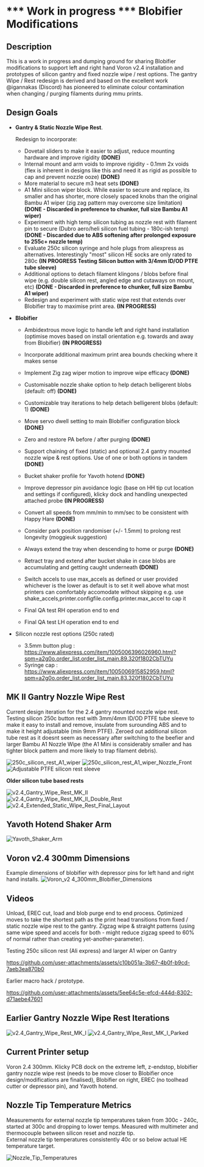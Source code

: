 # *** Work in progress ***  Blobifier Modifications

## Description

This is a work in progress and dumping ground for sharing Blobifier modifications to support left and right hand Voron v2.4 installation and prototypes of silicon gantry and fixed nozzle wipe / rest options. 
The gantry Wipe / Rest redesign is derived and based on the excellent work @igannakas (Discord) has pioneered to eliminate colour contamination when changing / purging filaments during mmu prints.<br />


## Design Goals

- **Gantry & Static Nozzle Wipe Rest**.

  Redesign to incorporate:
  - Dovetail sliders to make it easier to adjust, reduce mounting hardware and improve rigidity **(DONE)**
  - Internal mount and arm voids to improve rigidity - 0.1mm 2x voids (flex is inherent in designs like this and need it as rigid as possible to cap and prevent nozzle ooze) **(DONE)**
  - More material to secure m3 heat sets **(DONE)**
  - A1 Mini silicon wiper block. While easier to secure and replace, its smaller and has shorter, more closely spaced knobs than the original Bambu A1 wiper (zig zag pattern may overcome size limitation) **(DONE - Discarded in preference to chunker, full size Bambu A1 wiper)**
  - Experiment with high temp silicon tubing as nozzle rest with filament pin to secure (Dubro aero/heli silicon fuel tubing - 180c-ish temp) **(DONE - Discarded due to ABS softening after prolonged exposure to 255c+ nozzle temp)** 
  - Evaluate 250c silicon syringe and hole plugs from aliexpress as alternatives. Interestingly "most" silicon HE socks are only rated to 280c **(IN PROGRESS Testing Silicon button with 3/4mm ID/OD PTFE tube sleeve)**
  - Additional options to detach filament klingons / blobs before final wipe (e.g. double silicon rest, angled edge and cutaways on mount, etc)  **(DONE - Discarded in preference to chunker, full size Bambu A1 wiper)**
  - Redesign and experiment with static wipe rest that extends over Blobifier tray to maximise print area. **(IN PROGRESS)** 
 
- **Blobifier**
  - Ambidextrous move logic to handle left and right hand installation (optimise moves based on install orientation e.g. towards and away from Blobifier)  **(IN PROGRESS)**
  - Incorporate additional maximum print area bounds checking where it makes sense 
  - Implement Zig zag wiper motion to improve wipe efficacy  **(DONE)**
  - Customisable nozzle shake option to help detach belligerent blobs (default: off)  **(DONE)**
  - Customizable tray iterations to help detach belligerent blobs (default: 1)  **(DONE)**
  - Move servo dwell setting to main Blobifier configuration block  **(DONE)**
  - Zero and restore PA before / after purging  **(DONE)**
  - Support chaining of fixed (static) and optional 2.4 gantry mounted nozzle wipe & rest options. Use of one or both options in tandem  **(DONE)**
  - Bucket shaker profile for Yavoth hotend  **(DONE)**
  - Improve depressor pin avoidance logic (base on HH tip cut location and settings if configured), klicky dock and handling unexpected attached probe **(IN PROGRESS)**
  - Convert all speeds from mm/min to mm/sec to be consistent with Happy Hare  **(DONE)**
  - Consider park position randomiser (+/- 1.5mm) to prolong rest longevity (moggieuk suggestion)
  - Always extend the tray when descending to home or purge **(DONE)**
  - Retract tray and extend after bucket shake in case blobs are accumulating and getting caught underneath **(DONE)**
  - Switch accels to use max_accels as defined or user provided whichever is the lower as default is to set it well above what most printers can comfortably accomodate without skipping e.g. use shake_accels,printer.configfile.config.printer.max_accel to cap it

  - Final QA test RH operation end to end
  - Final QA test LH operation end to end 

- Silicon nozzle rest options (250c rated) 
  - 3.5mm button plug : https://www.aliexpress.com/item/1005006396026960.html?spm=a2g0o.order_list.order_list_main.89.320f1802CbTUYu
  - Syringe cap : https://www.aliexpress.com/item/1005006915852959.html?spm=a2g0o.order_list.order_list_main.83.320f1802CbTUYu

## MK II Gantry Nozzle Wipe Rest

Current design iteration for the 2.4 gantry mounted nozzle wipe rest. Testing silicon 250c button rest with 3mm/4mm ID/OD PTFE tube sleeve to make it easy to install and remove, insulate from surounding ABS and to make it height adjustable (min 9mm PTFE). Zeroed out additional silicon tube rest as it doesnt seem as necessary after switching to the beefier and larger Bambu A1 Nozzle Wipe (the A1 Mini is considerably smaller and has tighter block pattern and more likely to trap filament debris).

![250c_silicon_rest_A1_wiper](https://github.com/user-attachments/assets/c2528bf4-50ae-4b6f-8aa7-e38035895a0c)
![250c_silicon_rest_A1_wiper_Nozzle_Front](https://github.com/user-attachments/assets/04890cd5-dc0d-408a-bb15-0fdd417d6a0a)
![Adjustable PTFE silicon rest sleeve](https://github.com/user-attachments/assets/846e4019-8405-4fc8-b69d-15c47b051b73)


**Older silicon tube based rests**

![v2.4_Gantry_Wipe_Rest_MK_II](images/v2.4_Gantry_Wipe_Rest_MK_II.png)
![v2.4_Gantry_Wipe_Rest_MK_II_Double_Rest](images/v2.4_Gantry_Wipe_Rest_MK_II_Double_Rest.png)
![v2.4_Extended_Static_Wipe_Rest_Final_Layout](images/v2.4_Extended_Static_Wipe_Rest_Final_Layout.png)

## Yavoth Hotend Shaker Arm

![Yavoth_Shaker_Arm](images/Yavoth_Shaker_Arm.png)

## Voron v2.4 300mm Dimensions

Example dimensions of blobifier with depressor pins for left hand and right hand installs.
![Voron_v2 4_300mm_Blobifier_Dimensions](https://github.com/user-attachments/assets/e85cabfd-395c-45b3-a0d2-2c027607976d)


## Videos

Unload, EREC cut, load and blob purge end to end process. Optimized moves to take the shortest path as the print head transitions from fixed / static nozzle wipe rest to the gantry.
Zigzag wipe & straight patterns (using same wipe speed and accels for both - might reduce zigzag speed to 60% of normal rather than creating yet-another-parameter).

Testing 250c silicon rest (Ali express) and larger A1 wiper on Gantry


https://github.com/user-attachments/assets/c10b051a-3b67-4b0f-b9cd-7aeb3ea870b0


Earlier macro hack / prototype.

https://github.com/user-attachments/assets/5ee64c5e-efcd-444d-8302-d71aebe47601


## Earlier Gantry Nozzle Wipe Rest Iterations

![v2.4_Gantry_Wipe_Rest_MK_I](images/v2.4_Gantry_Wipe_Rest_MK_I.png)
![v2.4_Gantry_Wipe_Rest_MK_I_Parked](images/v2.4_Gantry_Wipe_Rest_MK_I_Parked.png)


## Current Printer setup
Voron 2.4 300mm. Klicky PCB dock on the extreme left, z-endstop, blobifier gantry nozzle wipe rest (needs to be move closer to Blobifier once design/modifications are finalised), Blobifier on right, EREC (no toolhead cutter or depressor pin), and Yavoth hotend.

## Nozzle Tip Temperature Metrics
Measurements for external nozzle tip temperatures taken from 300c - 240c, started at 300c and dropping to lower temps.  Measured with multimeter and thermocouple between silicon reset and nozzle tip. <br />
External nozzle tip temperatures consistently 40c or so below actual HE temperature target.

![Nozzle_Tip_Temperatures](images/Nozzle_Tip_Temperatures.png)
